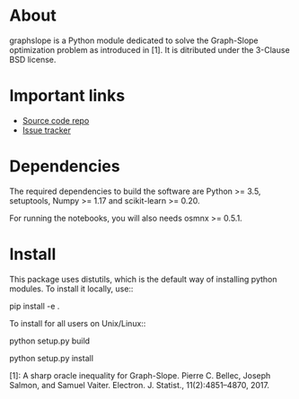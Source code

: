 About
======

graphslope is a Python module dedicated to solve the Graph-Slope
optimization problem as introduced in [1]. It is ditributed under
the 3-Clause BSD license.

Important links
===================

- [Source code repo](https://github.com/svaiter/gslope\_oracle\_inequality/)
- [Issue tracker](https://github.com/svaiter/gslope\_oracle\_inequality/issues)

Dependencies
===============

The required dependencies to build the software are Python >= 3.5,
setuptools, Numpy >= 1.17 and scikit-learn >= 0.20.

For running the notebooks, you will also needs osmnx >= 0.5.1.

Install
=========

This package uses distutils, which is the default way of installing
python modules. To install it locally, use::

  pip install -e .

To install for all users on Unix/Linux::

  python setup.py build

  python setup.py install

[1]: A sharp oracle inequality for Graph-Slope. Pierre C. Bellec, Joseph Salmon, and Samuel Vaiter. Electron. J. Statist., 11(2):4851–4870, 2017.
